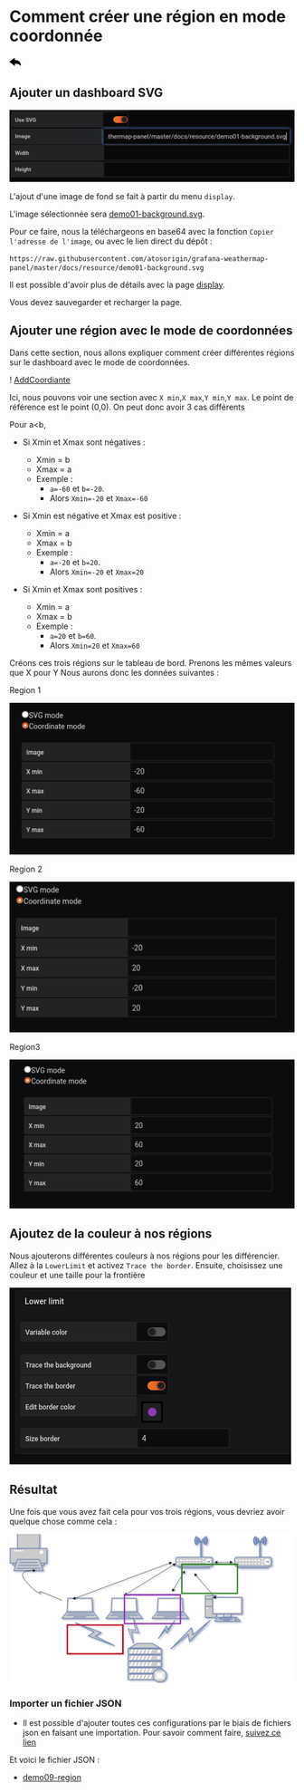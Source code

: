 # Comment créer une région en mode coordonnée

[![](../../screenshots/other/Go-back.png)](README.md)

## Ajouter un dashboard SVG

![step 01](../../screenshots/demo/tutorial01/step01.jpg)

L'ajout d'une image de fond se fait à partir du menu `display`.

L'image sélectionnée sera [demo01-background.svg](../../resource/demo01-background.svg).

Pour ce faire, nous la téléchargeons en base64 avec la fonction `Copier l'adresse de l'image`, ou avec le lien direct du dépôt :

```
https://raw.githubusercontent.com/atosorigin/grafana-weathermap-panel/master/docs/resource/demo01-background.svg

```

Il est possible d'avoir plus de détails avec la page [display](../editor/display.md).

Vous devez sauvegarder et recharger la page.

## Ajouter une région avec le mode de coordonnées

Dans cette section, nous allons expliquer comment créer différentes régions sur le dashboard avec le mode de coordonnées.

! [AddCoordiante](../../screenshots/demo/tutorial09/RegionCoordinateMode.png)

Ici, nous pouvons voir une section avec `X min`,`X max`,`Y min`,`Y max`.
Le point de référence est le point (0,0). On peut donc avoir 3 cas différents

Pour a<b,

- Si Xmin et Xmax sont négatives :

  - Xmin = b
  - Xmax = a
  - Exemple :
    - `a=-60` et `b=-20`.
    - Alors `Xmin=-20` et `Xmax=-60`

- Si Xmin est négative et Xmax est positive :

  - Xmin = a
  - Xmax = b
  - Exemple :
    - `a=-20` et `b=20`.
    - Alors `Xmin=-20` et `Xmax=20`

- Si Xmin et Xmax sont positives :
  - Xmin = a
  - Xmax = b
  - Exemple :
    - `a=20` et `b=60`.
    - Alors `Xmin=20` et `Xmax=60`

Créons ces trois régions sur le tableau de bord.
Prenons les mêmes valeurs que X pour Y
Nous aurons donc les données suivantes :

Region 1

![zone1](../../screenshots/demo/tutorial09/zone1.png)

Region 2

![zone2](../../screenshots/demo/tutorial09/zone2.png)

Region3

![zone3](../../screenshots/demo/tutorial09/zone3.png)

## Ajoutez de la couleur à nos régions

Nous ajouterons différentes couleurs à nos régions pour les différencier. Allez à la `LowerLimit` et activez `Trace the border`. Ensuite, choisissez une couleur et une taille pour la frontière

![lowerLimit](../../screenshots/demo/tutorial09/lowerLimit.png)

## Résultat

Une fois que vous avez fait cela pour vos trois régions, vous devriez avoir quelque chose comme cela :

![result](../../screenshots/demo/tutorial09/result.png)

### Importer un fichier JSON

- Il est possible d'ajouter toutes ces configurations par le biais de fichiers json en faisant une importation. Pour savoir comment faire, [suivez ce lien](../editor/import.md)

Et voici le fichier JSON :

- [demo09-region](../../resource/demo09-region.json)
